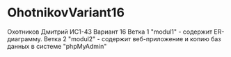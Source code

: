 # OhotnikovVariant16
Охотников Дмитрий ИС1-43
Вариант 16
Ветка 1 "modul1" - содержит ER-диаграмму.
Ветка 2 "modul2" - содержит веб-приложение и копию баз данных в системе "phpMyAdmin"
